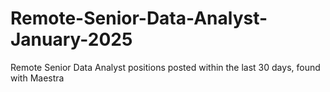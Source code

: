 # Remote-Senior-Data-Analyst-January-2025
Remote Senior Data Analyst positions posted within the last 30 days, found with Maestra
